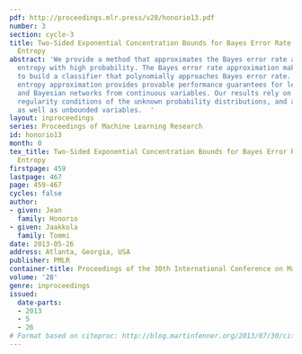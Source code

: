```yaml
---
pdf: http://proceedings.mlr.press/v28/honorio13.pdf
number: 3
section: cycle-3
title: Two-Sided Exponential Concentration Bounds for Bayes Error Rate and Shannon
  Entropy
abstract: 'We provide a method that approximates the Bayes error rate and the Shannon
  entropy with high probability. The Bayes error rate approximation makes possible
  to build a classifier that polynomially approaches Bayes error rate. The Shannon
  entropy approximation provides provable performance guarantees for learning trees
  and Bayesian networks from continuous variables. Our results rely on some reasonable
  regularity conditions of the unknown probability distributions, and apply to bounded
  as well as unbounded variables.  '
layout: inproceedings
series: Proceedings of Machine Learning Research
id: honorio13
month: 0
tex_title: Two-Sided Exponential Concentration Bounds for Bayes Error Rate and Shannon
  Entropy
firstpage: 459
lastpage: 467
page: 459-467
cycles: false
author:
- given: Jean
  family: Honorio
- given: Jaakkola
  family: Tommi
date: 2013-05-26
address: Atlanta, Georgia, USA
publisher: PMLR
container-title: Proceedings of the 30th International Conference on Machine Learning
volume: '28'
genre: inproceedings
issued:
  date-parts:
  - 2013
  - 5
  - 26
# Format based on citeproc: http://blog.martinfenner.org/2013/07/30/citeproc-yaml-for-bibliographies/
---
```

